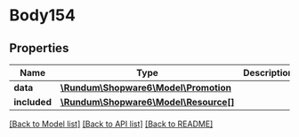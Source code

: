 # Body154

## Properties
Name | Type | Description | Notes
------------ | ------------- | ------------- | -------------
**data** | [**\Rundum\Shopware6\Model\Promotion**](Promotion.md) |  | [optional] 
**included** | [**\Rundum\Shopware6\Model\Resource[]**](Resource.md) |  | [optional] 

[[Back to Model list]](../../README.md#documentation-for-models) [[Back to API list]](../../README.md#documentation-for-api-endpoints) [[Back to README]](../../README.md)

